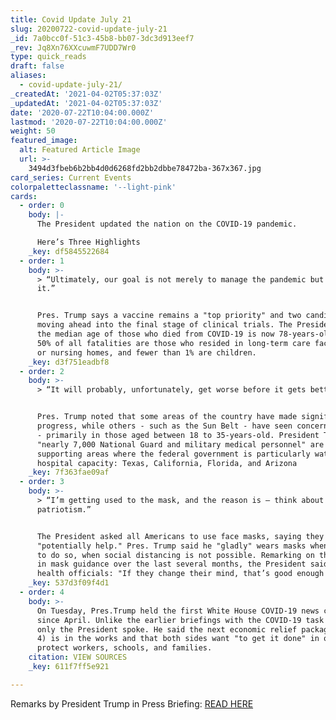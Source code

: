 ```yaml
---
title: Covid Update July 21
slug: 20200722-covid-update-july-21
_id: 7a0bcc0f-51c3-45b8-bb07-3dc3d913eef7
_rev: Jq8Xn76XXcuwmF7UDD7Wr0
type: quick_reads
draft: false
aliases:
  - covid-update-july-21/
_createdAt: '2021-04-02T05:37:03Z'
_updatedAt: '2021-04-02T05:37:03Z'
date: '2020-07-22T10:04:00.000Z'
lastmod: '2020-07-22T10:04:00.000Z'
weight: 50
featured_image:
  alt: Featured Article Image
  url: >-
    3494d3fbeb6b2bb4d0d6268fd2bb2dbbe78472ba-367x367.jpg
card_series: Current Events
colorpaletteclassname: '--light-pink'
cards:
  - order: 0
    body: |-
      The President updated the nation on the COVID-19 pandemic.

      Here’s Three Highlights
    _key: df5845522684
  - order: 1
    body: >-
      > “Ultimately, our goal is not merely to manage the pandemic but to end
      it.”


      Pres. Trump says a vaccine remains a "top priority" and two candidates are
      moving ahead into the final stage of clinical trials. The President says
      the median age of those who died from COVID-19 is now 78-years-old - about
      50% of all fatalities are those who resided in long-term care facilities
      or nursing homes, and fewer than 1% are children.
    _key: d3f751eadbf8
  - order: 2
    body: >-
      > “It will probably, unfortunately, get worse before it gets better.”


      Pres. Trump noted that some areas of the country have made significant
      progress, while others - such as the Sun Belt - have seen concerning rises
      - primarily in those aged between 18 to 35-years-old. President Trump said
      "nearly 7,000 National Guard and military medical personnel" are
      supporting areas where the federal government is particularly watching
      hospital capacity: Texas, California, Florida, and Arizona
    _key: 7f363fae09af
  - order: 3
    body: >-
      > “I’m getting used to the mask, and the reason is — think about
      patriotism.”


      The President asked all Americans to use face masks, saying they can
      "potentially help." Pres. Trump said he "gladly" wears masks when he needs
      to do so, when social distancing is not possible. Remarking on the change
      in mask guidance over the last several months, the President said of
      health officials: "If they change their mind, that’s good enough for me."
    _key: 537d3f09f4d1
  - order: 4
    body: >-
      On Tuesday, Pres.Trump held the first White House COVID-19 news conference
      since April. Unlike the earlier briefings with the COVID-19 task force,
      only the President spoke. He said the next economic relief package (phase
      4) is in the works and that both sides want "to get it done" in order to
      protect workers, schools, and families.
    citation: VIEW SOURCES
    _key: 611f7ff5e921

---
```

Remarks by President Trump in Press Briefing: [READ HERE](https://www.whitehouse.gov/briefings-statements/remarks-president-trump-press-briefing-072120/)